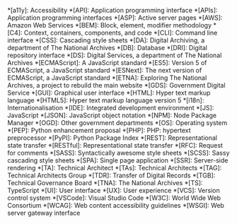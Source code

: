 *[a11y]: Accessibility
*[API]: Application programming interface
*[APIs]: Application programming interfaces
*[ASP]: Active server pages
*[AWS]: Amazon Web Services
*[BEM]: Block, element, modifier methodology
*[C4]: Context, containers, components, and code
*[CLI]: Command line interface
*[CSS]: Cascading style sheets
*[DA]: Digital Archiving, a department of The National Archives
*[DB]: Database
*[DRI]: Digital repository interface
*[DS]: Digital Services, a department of The National Archives
*[ECMAScript]: A JavaScript standard
*[ES5]: Version 5 of ECMAScript, a JavaScript standard
*[ESNext]: The next version of ECMAScript, a JavaScript standard
*[ETNA]: Exploring The National Archives, a project to rebuild the main website
*[GDS]: Government Digital Service
*[GUI]: Graphical user interface
*[HTML]: Hyper text markup language
*[HTML5]: Hyper text markup language version 5
*[i18n]: Internationalisation
*[IDE]: Integrated development environment
*[JS]: JavaScript
*[JSON]: JavaScript object notation
*[NPM]: Node Package Manager
*[OGD]: Other government departments
*[OS]: Operating system
*[PEP]: Python enhancement proposal
*[PHP]: PHP: hypertext preprocessor
*[PyPI]: Python Package Index
*[REST]: Representational state transfer
*[RESTful]: Representational state transfer
*[RFC]: Request for comments
*[SASS]: Syntactically awesome style sheets
*[SCSS]: Sassy cascading style sheets
*[SPA]: Single page application
*[SSR]: Server-side rendering
*[TA]: Technical Architect
*[TAs]: Technical Architects
*[TAG]: Technical Architects Group
*[TDR]: Transfer of Digital Records
*[TGB]: Technical Governance Board
*[TNA]: The National Archives
*[TS]: TypeScript
*[UI]: User interface
*[UX]: User experience
*[VCS]: Version control system
*[VSCode]: Visual Studio Code
*[W3C]: World Wide Web Consortium
*[WCAG]: Web content accessibility guidelines
*[WSGI]: Web server gateway interface
